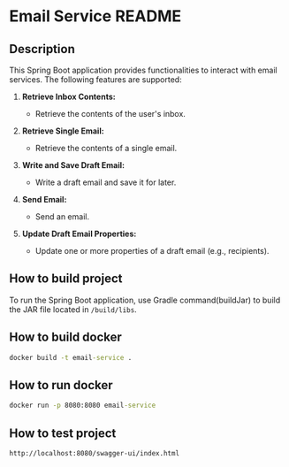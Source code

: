 # Email Service README

## Description
This Spring Boot application provides functionalities to interact with email services. The following features are supported:

1. **Retrieve Inbox Contents:**
    - Retrieve the contents of the user's inbox.

2. **Retrieve Single Email:**
    - Retrieve the contents of a single email.

3. **Write and Save Draft Email:**
    - Write a draft email and save it for later.

4. **Send Email:**
    - Send an email.

5. **Update Draft Email Properties:**
    - Update one or more properties of a draft email (e.g., recipients).


## How to build project
To run the Spring Boot application, use Gradle command(buildJar) to build the JAR file located in `/build/libs`.


## How to build docker
```cmd
docker build -t email-service .
```
## How to run docker

```cmd
docker run -p 8080:8080 email-service
```

## How to test project
```cmd
http://localhost:8080/swagger-ui/index.html
```
